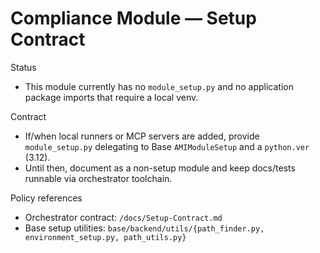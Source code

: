 # Compliance Module — Setup Contract

Status
- This module currently has no `module_setup.py` and no application package imports that require a local venv.

Contract
- If/when local runners or MCP servers are added, provide `module_setup.py` delegating to Base `AMIModuleSetup` and a `python.ver` (3.12).
- Until then, document as a non-setup module and keep docs/tests runnable via orchestrator toolchain.

Policy references
- Orchestrator contract: `/docs/Setup-Contract.md`
- Base setup utilities: `base/backend/utils/{path_finder.py, environment_setup.py, path_utils.py}`
